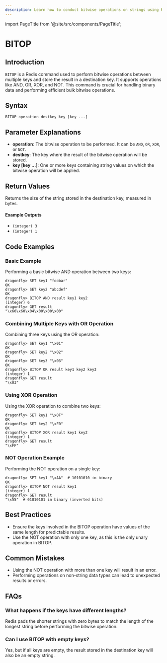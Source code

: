 ```yaml
---
description: Learn how to conduct bitwise operations on strings using Redis BITOP.
---
```


import PageTitle from '@site/src/components/PageTitle';

# BITOP

<PageTitle title="Redis BITOP Explained (Better Than Official Docs)" />

## Introduction

`BITOP` is a Redis command used to perform bitwise operations between multiple keys and store the result in a destination key. It supports operations like AND, OR, XOR, and NOT. This command is crucial for handling binary data and performing efficient bulk bitwise operations.

## Syntax

```cli
BITOP operation destkey key [key ...]
```

## Parameter Explanations

- **operation**: The bitwise operation to be performed. It can be `AND`, `OR`, `XOR`, or `NOT`.
- **destkey**: The key where the result of the bitwise operation will be stored.
- **key [key ...]**: One or more keys containing string values on which the bitwise operation will be applied.

## Return Values

Returns the size of the string stored in the destination key, measured in bytes.

#### Example Outputs

- `(integer) 3`
- `(integer) 1`

## Code Examples

### Basic Example

Performing a basic bitwise AND operation between two keys:

```cli
dragonfly> SET key1 "foobar"
OK
dragonfly> SET key2 "abcdef"
OK
dragonfly> BITOP AND result key1 key2
(integer) 6
dragonfly> GET result
"\x60\x60\x04\x00\x00\x00"
```

### Combining Multiple Keys with OR Operation

Combining three keys using the OR operation:

```cli
dragonfly> SET key1 "\x01"
OK
dragonfly> SET key2 "\x02"
OK
dragonfly> SET key3 "\x03"
OK
dragonfly> BITOP OR result key1 key2 key3
(integer) 1
dragonfly> GET result
"\x03"
```

### Using XOR Operation

Using the XOR operation to combine two keys:

```cli
dragonfly> SET key1 "\x0F"
OK
dragonfly> SET key2 "\xF0"
OK
dragonfly> BITOP XOR result key1 key2
(integer) 1
dragonfly> GET result
"\xFF"
```

### NOT Operation Example

Performing the NOT operation on a single key:

```cli
dragonfly> SET key1 "\xAA"  # 10101010 in binary
OK
dragonfly> BITOP NOT result key1
(integer) 1
dragonfly> GET result
"\x55"  # 01010101 in binary (inverted bits)
```

## Best Practices

- Ensure the keys involved in the BITOP operation have values of the same length for predictable results.
- Use the NOT operation with only one key, as this is the only unary operation in BITOP.

## Common Mistakes

- Using the NOT operation with more than one key will result in an error.
- Performing operations on non-string data types can lead to unexpected results or errors.

## FAQs

### What happens if the keys have different lengths?

Redis pads the shorter strings with zero bytes to match the length of the longest string before performing the bitwise operation.

### Can I use BITOP with empty keys?

Yes, but if all keys are empty, the result stored in the destination key will also be an empty string.
